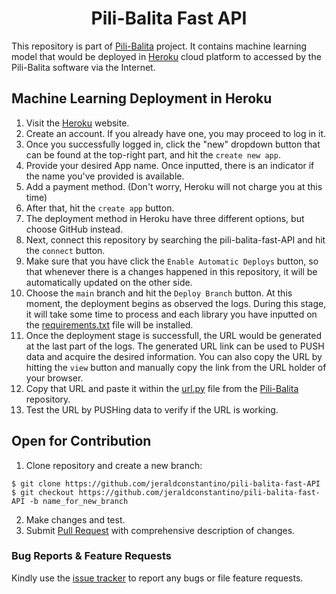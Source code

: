 <h1 align="center"> Pili-Balita Fast API </h1>

This repository is part of [Pili-Balita](https://github.com/jeraldconstantino/pili-balita) project. It contains machine learning model that would be deployed in [Heroku](https://www.heroku.com/) cloud platform to accessed by the Pili-Balita software via the Internet.  

## Machine Learning Deployment in Heroku
1. Visit the [Heroku](https://www.heroku.com/) website. 
2. Create an account. If you already have one, you may proceed to log in it. 
3. Once you successfully logged in, click the "new" dropdown button that can be found at the top-right part, and hit the `create new app`.  
4. Provide your desired App name. Once inputted, there is an indicator if the name you've provided is available.
5. Add a payment method. (Don't worry, Heroku will not charge you at this time)
6. After that, hit the `create app` button.
7. The deployment method in Heroku have three different options, but choose GitHub instead. 
8. Next, connect this repository by searching the pili-balita-fast-API and hit the `connect` button.
9. Make sure that you have click the `Enable Automatic Deploys` button, so that whenever there is a changes happened in this repository, it will be automatically updated on the other side. 
10. Choose the `main` branch and hit the `Deploy Branch` button. At this moment, the deployment begins as observed the logs. During this stage, it will take some time to process and each library you have inputted on the [requirements.txt](https://github.com/jeraldconstantino/pili-balita-fast-API/blob/main/requirements.txt) file will be installed.
11. Once the deployment stage is successfull, the URL would be generated at the last part of the logs. The generated URL link can be used to PUSH data and acquire the desired information. You can also copy the URL by hitting the `view` button and manually copy the link from the URL holder of your browser.
12. Copy that URL and paste it within the [url.py](https://github.com/jeraldconstantino/pili-balita/blob/main/url.py) file from the [Pili-Balita](https://github.com/jeraldconstantino/pili-balita) repository.
13. Test the URL by PUSHing data to verify if the URL is working.

## Open for Contribution
1. Clone repository and create a new branch: 
```
$ git clone https://github.com/jeraldconstantino/pili-balita-fast-API
$ git checkout https://github.com/jeraldconstantino/pili-balita-fast-API -b name_for_new_branch
```
2. Make changes and test.
3. Submit [Pull Request](https://github.com/jeraldconstantino/pili-balita-fast-API/pulls) with comprehensive description of changes.

### Bug Reports & Feature Requests
Kindly use the [issue tracker](https://github.com/jeraldconstantino/pili-balita-fast-API/issues) to report any bugs or file feature requests.
